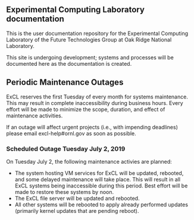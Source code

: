 ## Experimental Computing Laboratory documentation

This is the user documentation repository for the Experimental Computing
Laboratory of the Future Technologies Group at Oak Ridge National Laboratory.

This site is undergoing development; systems and processes will be documented
here as the documentation is created.


## Periodic Maintenance Outages

ExCL reserves the first Tuesday of every month for systems maintenance.  This may result in complete inaccessibility during business hours.  Every effort will be made to minimize the scope, duration, and effect of maintenance activities.

If an outage will affect urgent projects (i.e., with impending deadlines) please email excl-help#ornl.gov as soon as possible.

### Scheduled Outage Tuesday July 2, 2019

On Tuesday July 2, the following maintenance activies are planned:

*  The system hosting VM services for ExCL will be updated, rebooted, and some delayed maintenance will take place.  This will result in all ExCL systems being inaccessible during this period. Best effort will be made to restore these systems by noon.
*  The ExCL file server will be updated and rebooted.
* All other systems will be rebooted to apply already performed updates (primarily kernel updates that are pending reboot).
